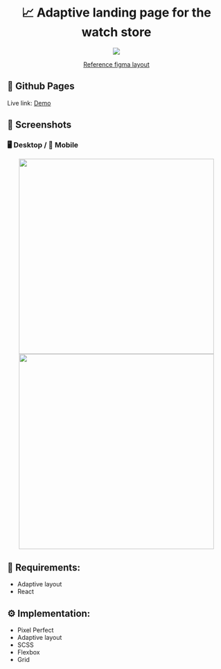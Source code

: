 <h1 align="center">📈 Adaptive landing page for the watch store</h1>

<p align="center">
  <a href="https://skillicons.dev">
    <img src="https://skillicons.dev/icons?i=react,scss" />
  </a>
</p>

<p align="center">
  <a href="https://www.figma.com/file/ja6QtJ9gv2JuxSDIAClL1O/Welbex?type=design&node-id=0-1&t=ePTkDpkW5nxgyoil-0">
    Reference figma layout
  </a>
</p>

## 🔗 Github Pages

Live link: [Demo](https://safym.github.io/amocrm-layout/)

## 📸 Screenshots

### 🖥️ Desktop / 📱 Mobile
<p align="center">
    <img height="450px" src="https://user-images.githubusercontent.com/99616798/236981035-ef792c40-3a93-4b23-b605-08d3b78627f6.png" />
    <img height="450px" src="https://user-images.githubusercontent.com/99616798/236980925-8f8404a2-6572-44d6-bec0-fb5882bdf604.png" />
 </p>


## 📑 Requirements:
* Adaptive layout
* React

## ⚙️ Implementation:
* Pixel Perfect
* Adaptive layout
* SCSS
* Flexbox
* Grid
